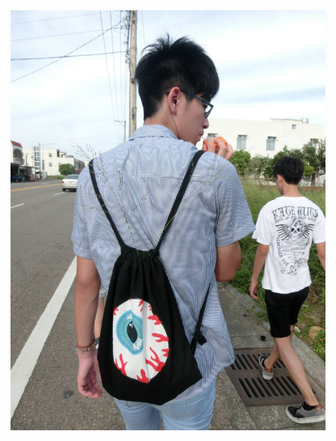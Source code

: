 <body>
<img src="172.jpg"/>
<body>
<body>

<!-- Load Facebook SDK for JavaScript -->
<div id="fb-root"></div>
<script>
  window.fbAsyncInit = function() {
    FB.init({
      xfbml            : true,
      version          : 'v3.2'
    });
  };

  (function(d, s, id) {
  var js, fjs = d.getElementsByTagName(s)[0];
  if (d.getElementById(id)) return;
  js = d.createElement(s); js.id = id;
  js.src = 'https://connect.facebook.net/zh_TW/sdk/xfbml.customerchat.js';
  fjs.parentNode.insertBefore(js, fjs);
}(document, 'script', 'facebook-jssdk'));</script>

<!-- Your customer chat code -->
<div class="fb-customerchat"
  attribution=setup_tool
  page_id="344174496440510"
  theme_color="#0084ff"
  logged_in_greeting="歡迎來到休息站點餐系統，快來吃點東西緩解開車的疲勞吧~"
  logged_out_greeting="歡迎來到休息站點餐系統，快來吃點東西緩解開車的疲勞吧~">
</div>
<body>
